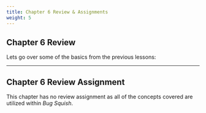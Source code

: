 ```yaml
---
title: Chapter 6 Review & Assignments
weight: 5
---
```

## Chapter 6 Review

Lets go over some of the basics from the previous lessons:


---

## Chapter 6 Review Assignment

This chapter has no review assignment as all of the concepts covered are utilized within *Bug Squish*.